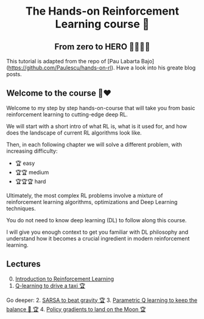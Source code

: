 <div align="center">
<h1>The Hands-on Reinforcement Learning course 🚀 </h1>
<h2>From zero to HERO 🦸🏻‍🦸🏽</h2>
</div>

This tutorial is adapted from the repo of [Pau Labarta Bajo] (https://github.com/Paulescu/hands-on-rl). Have a look into his greate blog posts.

## Welcome to the course 🤗❤️

Welcome to my step by step hands-on-course that will take you from basic reinforcement learning to cutting-edge deep RL.

We will start with a short intro of what RL is, what is it used for, and how does the landscape of current RL algorithms look like.

Then, in each following chapter we will solve a different problem, with increasing difficulty:
- 🏆 easy
- 🏆🏆 medium
- 🏆🏆🏆  hard

Ultimately, the most complex RL problems involve a mixture of reinforcement learning algorithms, optimizations and Deep Learning techniques.

You do not need to know deep learning (DL) to follow along this course.

I will give you enough context to get you familiar with DL philosophy and understand how it becomes a crucial ingredient in modern reinforcement learning.

## Lectures

0. [Introduction to Reinforcement Learning](https://datamachines.xyz/2021/11/17/hands-on-reinforcement-learning-course-part-1/)
1. [Q-learning to drive a taxi 🏆](01_taxi/README.md)

Go deeper:
2. [SARSA to beat gravity 🏆](02_mountain_car/README.md)
3. [Parametric Q learning to keep the balance 💃 🏆](03_cart_pole/README.md)
4. [Policy gradients to land on the Moon 🏆](04_lunar_lander/README.md)